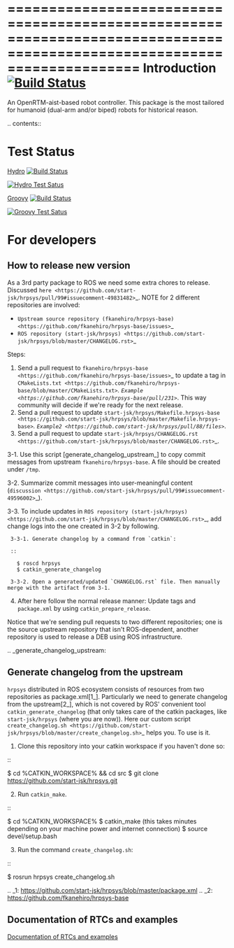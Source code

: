========================================================================================================================
Introduction  [![Build Status](https://travis-ci.org/start-jsk/hrpsys.png)](https://travis-ci.org/start-jsk/hrpsys)
========================================================================================================================

An OpenRTM-aist-based robot controller. This package is the most tailored for humanoid (dual-arm and/or biped) robots for historical reason.

.. contents::

Test Status
================
[Hydro](http://jenkins.ros.org/job/devel-hydro-hrpsys/) [![Build Status](http://jenkins.ros.org/job/devel-hydro-hrpsys/badge/icon)](http://jenkins.ros.org/job/devel-hydro-hrpsys/)

[![Hydro Test Satus](http://jenkins.ros.org/job/devel-hydro-hrpsys/test/trend)](http://jenkins.ros.org/job/devel-hydro-hrpsys/)

[Groovy](http://jenkins.ros.org/job/devel-groovy-hrpsys/) [![Build Status](http://jenkins.ros.org/job/devel-groovy-hrpsys/badge/icon)](http://jenkins.ros.org/job/devel-groovy-hrpsys/)

[![Groovy Test Satus](http://jenkins.ros.org/job/devel-groovy-hrpsys/test/trend)](http://jenkins.ros.org/job/devel-groovy-hrpsys/)

For developers
===============

How to release new version
---------------------------

As a 3rd party package to ROS we need some extra chores to release. Discussed `here <https://github.com/start-jsk/hrpsys/pull/99#issuecomment-49831482>`_. NOTE for 2 different repositories are involved:

 * `Upstream source repository (fkanehiro/hrpsys-base) <https://github.com/fkanehiro/hrpsys-base/issues>`_
 * `ROS repository (start-jsk/hrpsys) <https://github.com/start-jsk/hrpsys/blob/master/CHANGELOG.rst>`_

Steps:

 1. Send a pull request to `fkanehiro/hrpsys-base <https://github.com/fkanehiro/hrpsys-base/issues>`_ to update a tag in `CMakeLists.txt <https://github.com/fkanehiro/hrpsys-base/blob/master/CMakeLists.txt>`_. `Example <https://github.com/fkanehiro/hrpsys-base/pull/231>`_. This way community will decide if we're ready for the next release.
 2. Send a pull request to update `start-jsk/hrpsys/Makefile.hrpsys-base <https://github.com/start-jsk/hrpsys/blob/master/Makefile.hrpsys-base>`_. `Example2 <https://github.com/start-jsk/hrpsys/pull/88/files>`_.
 3. Send a pull request to update `start-jsk/hrpsys/CHANGELOG.rst <https://github.com/start-jsk/hrpsys/blob/master/CHANGELOG.rst>`_.

  3-1. Use this script [generate_changelog_upstream_] to copy commit messages from upstream `fkanehiro/hrpsys-base`. A file should be created under `/tmp`.

  3-2. Summarize commit messages into user-meaningful content (`discussion <https://github.com/start-jsk/hrpsys/pull/99#issuecomment-49596002>`_). 

  3-3. To include updates in `ROS repository (start-jsk/hrpsys) <https://github.com/start-jsk/hrpsys/blob/master/CHANGELOG.rst>`_, add change logs into the one created in 3-2 by following.

     3-3-1. Generate changelog by a command from `catkin`:

     ::

       $ roscd hrpsys
       $ catkin_generate_changelog

     3-3-2. Open a generated/updated `CHANGELOG.rst` file. Then manually merge with the artifact from 3-1.

 4. After here follow the normal release manner: Update tags and `package.xml` by using `catkin_prepare_release`.

Notice that we're sending pull requests to two different repositories; one is the source upstream repository that isn't ROS-dependent, another repository is used to release a DEB using ROS infrastructure.

.. _generate_changelog_upstream:

Generate changelog from the upstream
-------------------------------------

`hrpsys` distributed in ROS ecosystem consists of resources from two repositories as package.xml[1_]. Particularly we need to generate changelog from the upstream[2_], which is not covered by ROS' convenient tool `catkin_generate_changelog` (that only takes care of the catkin packages, like `start-jsk/hrpsys` (where you are now)). Here our custom script `create_changelog.sh <https://github.com/start-jsk/hrpsys/blob/master/create_changelog.sh>`_ helps you. To use is it.

1. Clone this repository into your catkin workspace if you haven't done so:

::

  $ cd %CATKIN_WORKSPACE% && cd src
  $ git clone https://github.com/start-jsk/hrpsys.git

2. Run `catkin_make`.

::

  $ cd %CATKIN_WORKSPACE%
  $ catkin_make     (this takes minutes depending on your machine power and internet connection)
  $ source devel/setup.bash

3. Run the command `create_changelog.sh`:

::

  $ rosrun hrpsys create_changelog.sh


.. _1: https://github.com/start-jsk/hrpsys/blob/master/package.xml
.. _2: https://github.com/fkanehiro/hrpsys-base

Documentation of RTCs and examples
-------------------------------------
[Documentation of RTCs and examples](https://github.com/start-jsk/hrpsys/tree/master/samples/README.md)
